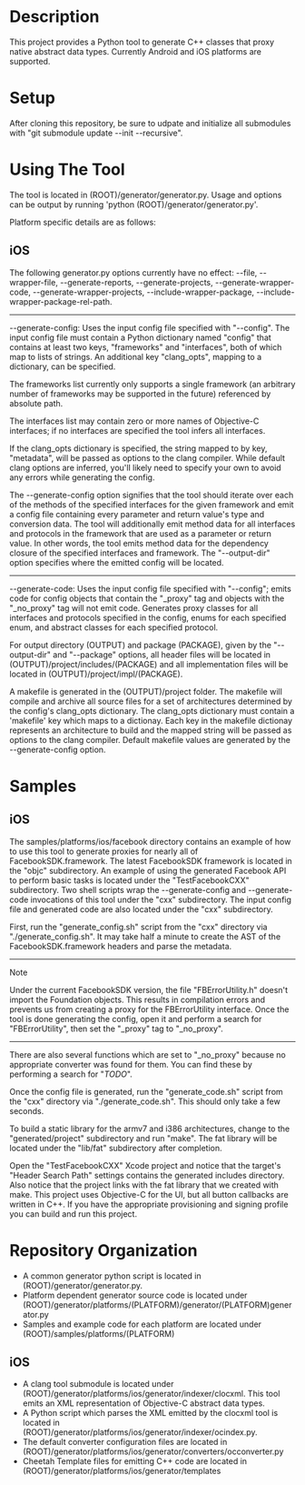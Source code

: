 Description
============
This project provides a Python tool to generate C++ classes that proxy native abstract data types. Currently Android and iOS platforms are supported.

Setup
============
After cloning this repository, be sure to udpate and initialize all submodules with "git submodule update --init --recursive".

Using The Tool
============
The tool is located in (ROOT)/generator/generator.py. Usage and options can be output by running 'python (ROOT)/generator/generator.py'.

Platform specific details are as follows:

iOS
------------
The following generator.py options currently have no effect: --file, --wrapper-file, --generate-reports, --generate-projects, --generate-wrapper-code, --generate-wrapper-projects, --include-wrapper-package, --include-wrapper-package-rel-path.

------------

--generate-config: Uses the input config file specified with "--config". The input config file must contain a Python dictionary named "config" that contains at least two keys, "frameworks" and "interfaces", both of which map to lists of strings. An additional key "clang_opts", mapping to a dictionary, can be specified.

The frameworks list currently only supports a single framework (an arbitrary number of frameworks may be supported in the future) referenced by absolute path.

The interfaces list may contain zero or more names of Objective-C interfaces; if no interfaces are specified the tool infers all interfaces.

If the clang_opts dictionary is specified, the string mapped to by key, "metadata", will be passed as options to the clang compiler. While default clang options are inferred, you'll likely need to specify your own to avoid any errors while generating the config.

The --generate-config option signifies that the tool should iterate over each of the methods of the specified interfaces for the given framework and emit a config file containing every parameter and return value's type and conversion data. The tool will additionally emit method data for all interfaces and protocols in the framework that are used as a parameter or return value. In other words, the tool emits method data for the dependency closure of the specified interfaces and framework. The "--output-dir" option specifies where the emitted config will be located.

-------------

--generate-code: Uses the input config file specified with "--config"; emits code for config objects that contain the "_proxy" tag and objects with the "_no_proxy" tag will not emit code. Generates proxy classes for all interfaces and protocols specified in the config, enums for each specified enum, and abstract classes for each specified protocol.

For output directory (OUTPUT) and package (PACKAGE), given by the "--output-dir" and "--package" options, all header files will be located in (OUTPUT)/project/includes/(PACKAGE) and all implementation files will be located in (OUTPUT)/project/impl/(PACKAGE).

A makefile is generated in the (OUTPUT)/project folder. The makefile will compile and archive all source files for a set of architectures determined by the config's clang_opts dictionary. The clang_opts dictionary must contain a 'makefile' key which maps to a dictionay. Each key in the makefile dictionay represents an architecture to build and the mapped string will be passed as options to the clang compiler. Default makefile values are generated by the --generate-config option.



Samples
============

iOS
------------
The samples/platforms/ios/facebook directory contains an example of how to use this tool to generate proxies for nearly all of FacebookSDK.framework. The latest FacebookSDK framework is located in the "objc" subdirectory. An example of using the generated Facebook API to perform basic tasks is located under the "TestFacebookCXX" subdirectory. Two shell scripts wrap the --generate-config and --generate-code invocations of this tool under the "cxx" subdirectory. The input config file and generated code are also located under the "cxx" subdirectory.

First, run the "generate_config.sh" script from the "cxx" directory via "./generate_config.sh". It may take half a minute to create the AST of the FacebookSDK.framework headers and parse the metadata.


------------

Note

Under the current FacebookSDK version, the file "FBErrorUtility.h" doesn't import the Foundation objects. This results in compilation errors and prevents us from creating a proxy for the FBErrorUtility interface. Once the tool is done generating the config, open it and perform a search for "FBErrorUtility", then set the "_proxy" tag to "_no_proxy".

------------

There are also several functions which are set to "_no_proxy" because no appropriate converter was found for them. You can find these by performing a search for "_TODO_".

Once the config file is generated, run the "generate_code.sh" script from the "cxx" directory via "./generate_code.sh". This should only take a few seconds.

To build a static library for the armv7 and i386 architectures, change to the "generated/project" subdirectory and run "make". The fat library will be located under the "lib/fat" subdirectory after completion.

Open the "TestFacebookCXX" Xcode project and notice that the target's "Header Search Path" settings contains the generated includes directory. Also notice that the project links with the fat library that we created with make. This project uses Objective-C for the UI, but all button callbacks are written in C++. If you have the appropriate provisioning and signing profile you can build and run this project.


Repository Organization
============
- A common generator python script is located in (ROOT)/generator/generator.py.
- Platform dependent generator source code is located under (ROOT)/generator/platforms/(PLATFORM)/generator/(PLATFORM)generator.py
- Samples and example code for each platform are located under (ROOT)/samples/platforms/(PLATFORM)

iOS
------------
- A clang tool submodule is located under (ROOT)/generator/platforms/ios/generator/indexer/clocxml. This tool emits an XML representation of Objective-C abstract data types.
- A Python script which parses the XML emitted by the clocxml tool is located in (ROOT)/generator/platforms/ios/generator/indexer/ocindex.py.
- The default converter configuration files are located in (ROOT)/generator/platforms/ios/generator/converters/occonverter.py
- Cheetah Template files for emitting C++ code are located in (ROOT)/generator/platforms/ios/generator/templates

